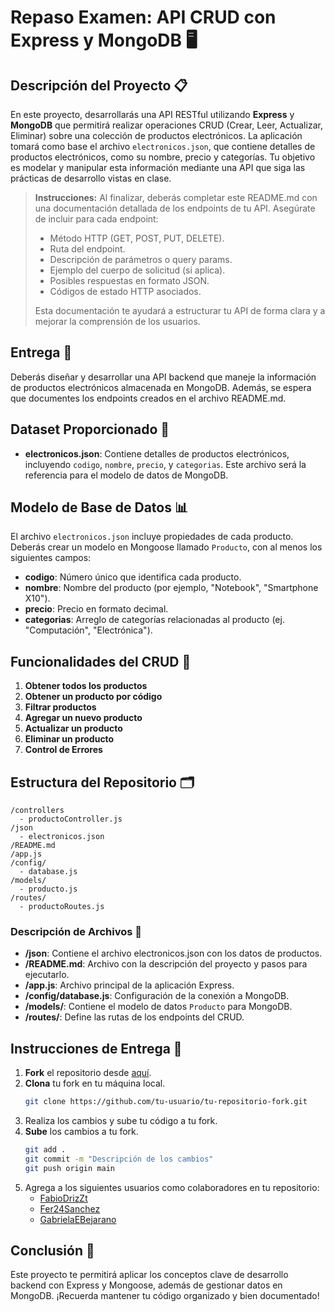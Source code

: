# Repaso Examen: API CRUD con Express y MongoDB 🖥️

## Descripción del Proyecto 📋

En este proyecto, desarrollarás una API RESTful utilizando **Express** y **MongoDB** que permitirá realizar operaciones CRUD (Crear, Leer, Actualizar, Eliminar) sobre una colección de productos electrónicos. La aplicación tomará como base el archivo `electronicos.json`, que contiene detalles de productos electrónicos, como su nombre, precio y categorías. Tu objetivo es modelar y manipular esta información mediante una API que siga las prácticas de desarrollo vistas en clase.

> **Instrucciones:** Al finalizar, deberás completar este README.md con una documentación detallada de los endpoints de tu API. Asegúrate de incluir para cada endpoint:
> - Método HTTP (GET, POST, PUT, DELETE).
> - Ruta del endpoint.
> - Descripción de parámetros o query params.
> - Ejemplo del cuerpo de solicitud (si aplica).
> - Posibles respuestas en formato JSON.
> - Códigos de estado HTTP asociados.
> 
> Esta documentación te ayudará a estructurar tu API de forma clara y a mejorar la comprensión de los usuarios.

## Entrega 📌

Deberás diseñar y desarrollar una API backend que maneje la información de productos electrónicos almacenada en MongoDB. Además, se espera que documentes los endpoints creados en el archivo README.md.

## Dataset Proporcionado 📂

- **electronicos.json**: Contiene detalles de productos electrónicos, incluyendo `codigo`, `nombre`, `precio`, y `categorias`. Este archivo será la referencia para el modelo de datos de MongoDB.

## Modelo de Base de Datos 📊

El archivo `electronicos.json` incluye propiedades de cada producto. Deberás crear un modelo en Mongoose llamado `Producto`, con al menos los siguientes campos:

- **codigo**: Número único que identifica cada producto.
- **nombre**: Nombre del producto (por ejemplo, "Notebook", "Smartphone X10").
- **precio**: Precio en formato decimal.
- **categorias**: Arreglo de categorías relacionadas al producto (ej. "Computación", "Electrónica").

## Funcionalidades del CRUD 🚀

1. **Obtener todos los productos**
2. **Obtener un producto por código**
3. **Filtrar productos**
4. **Agregar un nuevo producto**
5. **Actualizar un producto**
6. **Eliminar un producto**
7. **Control de Errores**

## Estructura del Repositorio 🗂️

```plaintext
/controllers
  - productoController.js
/json
  - electronicos.json
/README.md
/app.js
/config/
  - database.js
/models/
  - producto.js
/routes/
  - productoRoutes.js
```

### Descripción de Archivos 📝

- **/json**: Contiene el archivo electronicos.json con los datos de productos.
- **/README.md**: Archivo con la descripción del proyecto y pasos para ejecutarlo.
- **/app.js**: Archivo principal de la aplicación Express.
- **/config/database.js**: Configuración de la conexión a MongoDB.
- **/models/**: Contiene el modelo de datos `Producto` para MongoDB.
- **/routes/**: Define las rutas de los endpoints del CRUD.

## Instrucciones de Entrega 🚀

1. **Fork** el repositorio desde [aquí](https://github.com/FabioDrizZt/UCSE-Trabajo-Integrador-Backend/fork).
2. **Clona** tu fork en tu máquina local.
   ```bash
   git clone https://github.com/tu-usuario/tu-repositorio-fork.git
   ```
3. Realiza los cambios y sube tu código a tu fork.
4. **Sube** los cambios a tu fork.
   ```bash
   git add .
   git commit -m "Descripción de los cambios"
   git push origin main
   ```
5. Agrega a los siguientes usuarios como colaboradores en tu repositorio:
   - [FabioDrizZt](https://github.com/FabioDrizZt)
   - [Fer24Sanchez](https://github.com/fer24sanchez)
   - [GabrielaEBejarano](https://github.com/gabrielaebejarano)

## Conclusión 🎉

Este proyecto te permitirá aplicar los conceptos clave de desarrollo backend con Express y Mongoose, además de gestionar datos en MongoDB. ¡Recuerda mantener tu código organizado y bien documentado!
